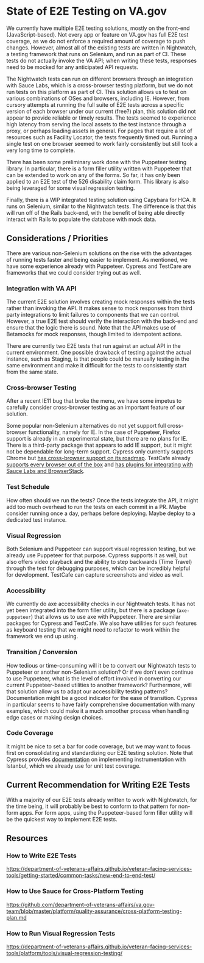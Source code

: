 # State of E2E Testing on VA.gov
We currently have multiple E2E testing solutions, mostly on the front-end (JavaScript-based). Not every app or feature on VA.gov has full E2E test coverage, as we do not enforce a required amount of coverage to push changes. However, almost all of the existing tests are written in Nightwatch, a testing framework that runs on Selenium, and run as part of CI. These tests do not actually invoke the VA API; when writing these tests, responses need to be mocked for any anticipated API requests.

The Nightwatch tests can run on different browsers through an integration with Sauce Labs, which is a cross-browser testing platform, but we do not run tests on this platform as part of CI. This solution allows us to test on various combinations of OSes and browsers, including IE. However, from cursory attempts at running the full suite of E2E tests across a specific version of each browser under our current (free?) plan, this solution did not appear to provide reliable or timely results. The tests seemed to experience high latency from serving the local assets to the test instance through a proxy, or perhaps loading assets in general. For pages that require a lot of resources such as Facility Locator, the tests frequently timed out. Running a single test on one browser seemed to work fairly consistently but still took a very long time to complete.

There has been some preliminary work done with the Puppeteer testing library. In particular, there is a form filler utility written with Puppeteer that can be extended to work on any of the forms. So far, it has only been applied to an E2E test of the 526 disability claim form. This library is also being leveraged for some visual regression testing.

Finally, there is a WIP integrated testing solution using Capybara for HCA. It runs on Selenium, similar to the Nightwatch tests. The difference is that this will run off of the Rails back-end, with the benefit of being able directly interact with Rails to populate the database with mock data.


## Considerations / Priorities
There are various non-Selenium solutions on the rise with the advantages of running tests faster and being easier to implement. As mentioned, we have some experience already with Puppeteer. Cypress and TestCare are frameworks that we could consider trying out as well.

### Integration with VA API
The current E2E solution involves creating mock responses within the tests rather than invoking the API. It makes sense to mock responses from third party integrations to limit failures to components that we can control. However, a true E2E test should verify the interaction with the back-end and ensure that the logic there is sound. Note that the API makes use of Betamocks for mock responses, though limited to idempotent actions.

There are currently two E2E tests that run against an actual API in the current environment. One possible drawback of testing against the actual instance, such as Staging, is that people could be manually testing in the same environment and make it difficult for the tests to consistently start from the same state.

### Cross-browser Testing
After a recent IE11 bug that broke the menu, we have some impetus to carefully consider cross-browser testing as an important feature of our solution.

Some popular non-Selenium alternatives do not yet support full cross-browser functionality, namely for IE. In the case of Puppeteer, Firefox support is already in an experimental state, but there are no plans for IE. There is a third-party package that appears to add IE support, but it might not be dependable for long-term support. Cypress only currently supports Chrome but [has cross-browser support on its roadmap](https://github.com/cypress-io/cypress/issues/310). TestCafe already [supports every browser out of the box](https://devexpress.github.io/testcafe/documentation/using-testcafe/common-concepts/browsers/browser-support.html#officially-supported-browsers) and [has plugins for integrating with Sauce Labs and BrowserStack](https://devexpress.github.io/testcafe/documentation/using-testcafe/common-concepts/browsers/browser-support.html#browsers-in-cloud-testing-services).

### Test Schedule
How often should we run the tests? Once the tests integrate the API, it might add too much overhead to run the tests on each commit in a PR. Maybe consider running once a day, perhaps before deploying. Maybe deploy to a dedicated test instance.

### Visual Regression
Both Selenium and Puppeteer can support visual regression testing, but we already use Puppeteer for that purpose. Cypress supports it as well, but also offers video playback and the ability to step backwards (Time Travel) through the test for debugging purposes, which can be incredibly helpful for development. TestCafe can capture screenshots and video as well.

### Accessibility
We currently do axe accessibility checks in our Nightwatch tests. It has not yet been integrated into the form filler utility, but there is a package (`axe-puppeteer`) that allows us to use axe with Puppeteer. There are similar packages for Cypress and TestCafe. We also have utilities for such features as keyboard testing that we might need to refactor to work within the framework we end up using.

### Transition / Conversion
How tedious or time-consuming will it be to convert our Nightwatch tests to Puppeteer or another non-Selenium solution? Or if we don't even continue to use Puppeteer, what is the level of effort involved in converting our current Puppeteer-based utilities to another framework? Furthermore, will that solution allow us to adapt our accessibility testing patterns? Documentation might be a good indicator for the ease of transition. Cypress in particular seems to have fairly comprehensive documentation with many examples, which could make it a much smoother process when handling edge cases or making design choices.

### Code Coverage
It might be nice to set a bar for code coverage, but we may want to focus first on consolidating and standardizing our E2E testing solution. Note that Cypress provides [documentation](https://docs.cypress.io/guides/tooling/code-coverage.html) on implementing instrumentation with Istanbul, which we already use for unit test coverage.


## Current Recommendation for Writing E2E Tests
With a majority of our E2E tests already written to work with Nightwatch, for the time being, it will probably be best to conform to that pattern for non-form apps. For form apps, using the Puppeteer-based form filler utility will be the quickest way to implement E2E tests.


## Resources

### How to Write E2E Tests
https://department-of-veterans-affairs.github.io/veteran-facing-services-tools/getting-started/common-tasks/new-end-to-end-test/

### How to Use Sauce for Cross-Platform Testing
https://github.com/department-of-veterans-affairs/va.gov-team/blob/master/platform/quality-assurance/cross-platform-testing-plan.md

### How to Run Visual Regression Tests
https://department-of-veterans-affairs.github.io/veteran-facing-services-tools/platform/tools/visual-regression-testing/
